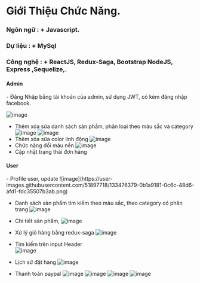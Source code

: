 <h1> Giới Thiệu Chức Năng.</h1>
<h3> Ngôn ngữ : + Javascript.</h3>
<h3> Dự liệu : + MySql </h3>
<h3> Công nghệ : + ReactJS, Redux-Saga, Bootstrap NodeJS, Express ,Sequelize,.</h3>

<h4>Admin</h4>
- Đăng Nhập bằng tài khoản của admin, sử dụng JWT, có kèm đăng nhập facebook.

![image](https://user-images.githubusercontent.com/51897718/133476058-939816d6-08f4-4e6a-9888-dc16709719d9.png)
- Thêm xóa sửa danh sách sản phẩm, phân loại theo màu sắc và category
![image](https://user-images.githubusercontent.com/51897718/133476146-359fdfbf-dcef-4885-8451-5a19c7e6c97e.png)
![image](https://user-images.githubusercontent.com/51897718/133476196-d8f5e442-01b2-4e41-980f-4a0dca5ceb37.png)
- Thêm xóa sữa color linh động
![image](https://user-images.githubusercontent.com/51897718/133476238-d4559107-f46c-4cd6-86bd-30dafb33632e.png)
- Chức năng đổi màu nền
![image](https://user-images.githubusercontent.com/51897718/133476296-2e1b200c-4e51-4309-a467-de9248046ca9.png)
- Cập nhật trạng thái đơn hàng

<h4>User</h4>
- Profile user, update
![image](https://user-images.githubusercontent.com/51897718/133476379-0b1a9181-0c6c-48d6-afd1-fdc35507b3ab.png)

- Danh sách sản phẩm tìm kiếm theo màu sắc, theo category có phân trang
![image](https://user-images.githubusercontent.com/51897718/133476731-378802d3-0d0c-47bc-837c-aaacde1e13ee.png)

- Chi tiết sản phẩm,
![image](https://user-images.githubusercontent.com/51897718/133476777-f09b5c60-0e7e-43a5-bbdc-46ba2acf6d85.png)

- Xử lý giỏ hàng bằng redux-saga
![image](https://user-images.githubusercontent.com/51897718/133476834-8cc9e25e-c315-4256-bedb-874f4e301a02.png)

- Tìm kiếm trên input Header\
![image](https://user-images.githubusercontent.com/51897718/133476908-0e66e3cc-7037-46a5-83c9-35d1babb0a08.png)

- Lịch sử đặt hàng
![image](https://user-images.githubusercontent.com/51897718/133477748-86c28770-029b-475c-a536-0aadc3df78f2.png)

- Thanh toán paypal
![image](https://user-images.githubusercontent.com/51897718/133477002-9d9a0027-2b24-43ba-9d00-2a4bb763436d.png)
![image](https://user-images.githubusercontent.com/51897718/133477055-53d5bde4-2e6c-4014-b211-d90964041ce3.png)
![image](https://user-images.githubusercontent.com/51897718/133477097-6c9c0196-cbf7-4797-a14c-6b00a3b7e2ac.png)
![image](https://user-images.githubusercontent.com/51897718/133477123-036956ea-408b-4d21-9e76-3738a7abe934.png)


